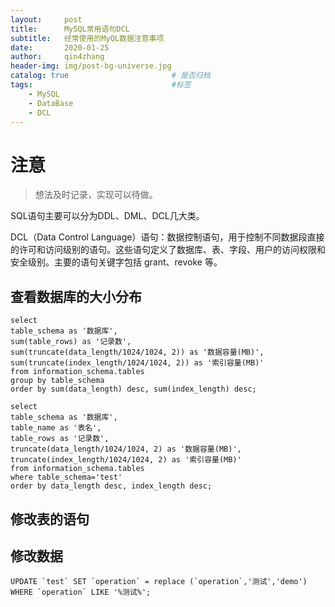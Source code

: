 ```yaml
---
layout:     post
title:      MySQL常用语句DCL
subtitle:   经常使用的MyQL数据注意事项
date:       2020-01-25
author:     qin4zhang
header-img: img/post-bg-universe.jpg 
catalog: true 						# 是否归档
tags:								#标签
    - MySQL
    - DataBase
    - DCL
---
```

# 注意
> 想法及时记录，实现可以待做。

SQL语句主要可以分为DDL、DML、DCL几大类。

DCL（Data Control Language）语句：数据控制语句，用于控制不同数据段直接的许可和访问级别的语句。这些语句定义了数据库、表、字段、用户的访问权限和安全级别。主要的语句关键字包括 grant、revoke 等。

## 查看数据库的大小分布

```mysql
select 
table_schema as '数据库',
sum(table_rows) as '记录数',
sum(truncate(data_length/1024/1024, 2)) as '数据容量(MB)',
sum(truncate(index_length/1024/1024, 2)) as '索引容量(MB)'
from information_schema.tables
group by table_schema
order by sum(data_length) desc, sum(index_length) desc;

select 
table_schema as '数据库',
table_name as '表名',
table_rows as '记录数',
truncate(data_length/1024/1024, 2) as '数据容量(MB)',
truncate(index_length/1024/1024, 2) as '索引容量(MB)'
from information_schema.tables
where table_schema='test'
order by data_length desc, index_length desc;
```

## 修改表的语句




## 修改数据

```mysql
UPDATE `test` SET `operation` = replace (`operation`,'测试','demo') WHERE `operation` LIKE '%测试%';
```


